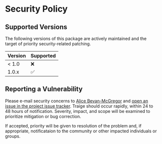 # Security Policy

## Supported Versions

The following versions of this package are actively maintained and the target of priority security-related patching.

| Version | Supported          |
| ------- | ------------------ |
| < 1.0   | :x:                |
| 1.0.x   | :white_check_mark: |


## Reporting a Vulnerability

Please e-mail security concerns to [Alice Bevan-McGregor](mailto:alice+marrow@gothcandy.com) and [open an issue in the project issue tracker](https://github.com/marrow/tags/issues/new?labels[]=security). Traige should occur rapidly, within 24 to 48 hours of notification. Severity, impact, and scope will be examined to prioritize mitigation or bug correction.

If accepted, priority will be given to resolution of the problem and, if appropriate, notificataion to the community or other impacted individuals or groups.

